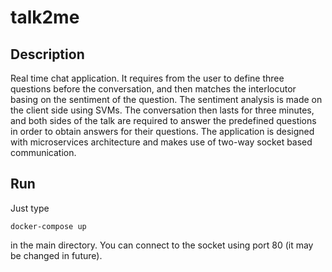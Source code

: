 # talk2me

## Description

Real time chat application. It requires from the user to define three questions before the conversation, and then matches the interlocutor basing on the sentiment of the question. The sentiment analysis is made on the client side using SVMs. The conversation then lasts for three minutes, and both sides of the talk are required to answer the predefined questions in order to obtain answers for their questions. The application is designed with microservices architecture and makes use of two-way socket based communication.

## Run
Just type

```
docker-compose up
```

in the main directory. You can connect to the socket using port 80 (it may be changed in future).
